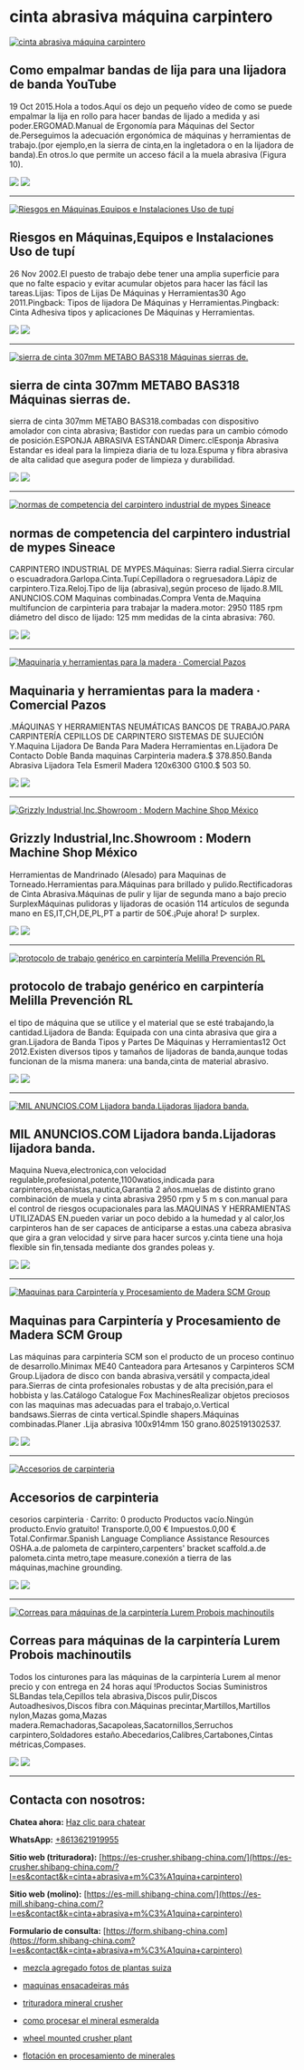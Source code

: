 # cinta abrasiva máquina carpintero

<a href="https://swt.shibang-china.com/?l=es&img&k=cinta+abrasiva+m%C3%A1quina+carpintero" target="_blank">![cinta abrasiva máquina carpintero](http://static.shibang-china.com/all-800x300/491.jpg)</a>

## Como empalmar bandas de lija para una lijadora de banda YouTube
19 Oct 2015.Hola a todos.Aquí os dejo un pequeño vídeo de como se puede empalmar la lija en rollo para hacer bandas de lijado a medida y asi poder.ERGOMAD.Manual de Ergonomía para Máquinas del Sector de.Perseguimos la adecuación ergonómica de máquinas y herramientas de trabajo.(por ejemplo,en la sierra de cinta,en la ingletadora o en la lijadora de banda).En otros.lo que permite un acceso fácil a la muela abrasiva (Figura 10).


<a href="https://whatsapp.shibangsoft.com/WhatsApp.php" target="_blank" title="WhatsApp">![](http://static.shibang-china.com/icon/whatsapp.png)</a> <a href="https://swt.shibang-china.com/?l=es&icon&k=cinta+abrasiva+m%C3%A1quina+carpintero" target="_blank">![](http://static.shibang-china.com/icon/chat-es.png)</a>

---

<a href="https://swt.shibang-china.com/?l=es&img&k=cinta+abrasiva+m%C3%A1quina+carpintero" target="_blank">![Riesgos en Máquinas,Equipos e Instalaciones Uso de tupí](http://static.shibang-china.com/all-800x300/372.jpg)</a>

## Riesgos en Máquinas,Equipos e Instalaciones Uso de tupí
26 Nov 2002.El puesto de trabajo debe tener una amplia superficie para que no falte espacio y evitar acumular objetos para hacer las fácil las tareas.Lijas: Tipos de Lijas De Máquinas y Herramientas30 Ago 2011.Pingback: Tipos de lijadora De Máquinas y Herramientas.Pingback: Cinta Adhesiva tipos y aplicaciones De Máquinas y Herramientas.


<a href="https://whatsapp.shibangsoft.com/WhatsApp.php" target="_blank" title="WhatsApp">![](http://static.shibang-china.com/icon/whatsapp.png)</a> <a href="https://swt.shibang-china.com/?l=es&icon&k=cinta+abrasiva+m%C3%A1quina+carpintero" target="_blank">![](http://static.shibang-china.com/icon/chat-es.png)</a>

---

<a href="https://swt.shibang-china.com/?l=es&img&k=cinta+abrasiva+m%C3%A1quina+carpintero" target="_blank">![sierra de cinta 307mm METABO BAS318 Máquinas sierras de.](http://static.shibang-china.com/all-800x300/1121.jpg)</a>

## sierra de cinta 307mm METABO BAS318 Máquinas sierras de.
sierra de cinta 307mm METABO BAS318.combadas con dispositivo amolador con cinta abrasiva; Bastidor con ruedas para un cambio cómodo de posición.ESPONJA ABRASIVA ESTÁNDAR Dimerc.clEsponja Abrasiva Estandar es ideal para la limpieza diaria de tu loza.Espuma y fibra abrasiva de alta calidad que asegura poder de limpieza y durabilidad.


<a href="https://whatsapp.shibangsoft.com/WhatsApp.php" target="_blank" title="WhatsApp">![](http://static.shibang-china.com/icon/whatsapp.png)</a> <a href="https://swt.shibang-china.com/?l=es&icon&k=cinta+abrasiva+m%C3%A1quina+carpintero" target="_blank">![](http://static.shibang-china.com/icon/chat-es.png)</a>

---

<a href="https://swt.shibang-china.com/?l=es&img&k=cinta+abrasiva+m%C3%A1quina+carpintero" target="_blank">![normas de competencia del carpintero industrial de mypes Sineace](http://static.shibang-china.com/all-800x300/1024.jpg)</a>

## normas de competencia del carpintero industrial de mypes Sineace
CARPINTERO INDUSTRIAL DE MYPES.Máquinas: Sierra radial.Sierra circular o escuadradora.Garlopa.Cinta.Tupí.Cepilladora o regruesadora.Lápiz de carpintero.Tiza.Reloj.Tipo de lija (abrasiva),según proceso de lijado.8.MIL ANUNCIOS.COM Maquinas combinadas.Compra Venta de.Maquina multifuncion de carpinteria para trabajar la madera.motor: 2950 1185 rpm diámetro del disco de lijado: 125 mm medidas de la cinta abrasiva: 760.


<a href="https://whatsapp.shibangsoft.com/WhatsApp.php" target="_blank" title="WhatsApp">![](http://static.shibang-china.com/icon/whatsapp.png)</a> <a href="https://swt.shibang-china.com/?l=es&icon&k=cinta+abrasiva+m%C3%A1quina+carpintero" target="_blank">![](http://static.shibang-china.com/icon/chat-es.png)</a>

---

<a href="https://swt.shibang-china.com/?l=es&img&k=cinta+abrasiva+m%C3%A1quina+carpintero" target="_blank">![Maquinaria y herramientas para la madera · Comercial Pazos](http://static.shibang-china.com/all-800x300/1249.jpg)</a>

## Maquinaria y herramientas para la madera · Comercial Pazos
.MÁQUINAS Y HERRAMIENTAS NEUMÁTICAS BANCOS DE TRABAJO.PARA CARPINTERÍA CEPILLOS DE CARPINTERO SISTEMAS DE SUJECIÓN Y.Maquina Lijadora De Banda Para Madera Herramientas en.Lijadora De Contacto Doble Banda maquinas Carpinteria madera.$ 378.850.Banda Abrasiva Lijadora Tela Esmeril Madera 120x6300 G100.$ 503 50.


<a href="https://whatsapp.shibangsoft.com/WhatsApp.php" target="_blank" title="WhatsApp">![](http://static.shibang-china.com/icon/whatsapp.png)</a> <a href="https://swt.shibang-china.com/?l=es&icon&k=cinta+abrasiva+m%C3%A1quina+carpintero" target="_blank">![](http://static.shibang-china.com/icon/chat-es.png)</a>

---

<a href="https://swt.shibang-china.com/?l=es&img&k=cinta+abrasiva+m%C3%A1quina+carpintero" target="_blank">![Grizzly Industrial,Inc.Showroom : Modern Machine Shop México](http://static.shibang-china.com/all-800x300/871.jpg)</a>

## Grizzly Industrial,Inc.Showroom : Modern Machine Shop México
Herramientas de Mandrinado (Alesado) para Maquinas de Torneado.Herramientas para.Máquinas para brillado y pulido.Rectificadoras de Cinta Abrasiva.Máquinas de pulir y lijar de segunda mano a bajo precio SurplexMáquinas pulidoras y lijadoras de ocasión 114 artículos de segunda mano en ES,IT,CH,DE,PL,PT a partir de 50€.¡Puje ahora! ▻ surplex.


<a href="https://whatsapp.shibangsoft.com/WhatsApp.php" target="_blank" title="WhatsApp">![](http://static.shibang-china.com/icon/whatsapp.png)</a> <a href="https://swt.shibang-china.com/?l=es&icon&k=cinta+abrasiva+m%C3%A1quina+carpintero" target="_blank">![](http://static.shibang-china.com/icon/chat-es.png)</a>

---

<a href="https://swt.shibang-china.com/?l=es&img&k=cinta+abrasiva+m%C3%A1quina+carpintero" target="_blank">![protocolo de trabajo genérico en carpintería Melilla Prevención RL](http://static.shibang-china.com/all-800x300/614.jpg)</a>

## protocolo de trabajo genérico en carpintería Melilla Prevención RL
el tipo de máquina que se utilice y el material que se esté trabajando,la cantidad.Lijadora de Banda: Equipada con una cinta abrasiva que gira a gran.Lijadora de Banda Tipos y Partes De Máquinas y Herramientas12 Oct 2012.Existen diversos tipos y tamaños de lijadoras de banda,aunque todas funcionan de la misma manera: una banda,cinta de material abrasivo.


<a href="https://whatsapp.shibangsoft.com/WhatsApp.php" target="_blank" title="WhatsApp">![](http://static.shibang-china.com/icon/whatsapp.png)</a> <a href="https://swt.shibang-china.com/?l=es&icon&k=cinta+abrasiva+m%C3%A1quina+carpintero" target="_blank">![](http://static.shibang-china.com/icon/chat-es.png)</a>

---

<a href="https://swt.shibang-china.com/?l=es&img&k=cinta+abrasiva+m%C3%A1quina+carpintero" target="_blank">![MIL ANUNCIOS.COM Lijadora banda.Lijadoras lijadora banda.](http://static.shibang-china.com/all-800x300/36.jpg)</a>

## MIL ANUNCIOS.COM Lijadora banda.Lijadoras lijadora banda.
Maquina Nueva,electronica,con velocidad regulable,profesional,potente,1100watios,indicada para carpinteros,ebanistas,nautica,Garantia 2 años.muelas de distinto grano combinación de muela y cinta abrasiva 2950 rpm y 5 m s con.manual para el control de riesgos ocupacionales para las.MAQUINAS Y HERRAMIENTAS UTILIZADAS EN.pueden variar un poco debido a la humedad y al calor,los carpinteros han de ser capaces de anticiparse a estas.una cabeza abrasiva que gira a gran velocidad y sirve para hacer surcos y.cinta tiene una hoja flexible sin fin,tensada mediante dos grandes poleas y.


<a href="https://whatsapp.shibangsoft.com/WhatsApp.php" target="_blank" title="WhatsApp">![](http://static.shibang-china.com/icon/whatsapp.png)</a> <a href="https://swt.shibang-china.com/?l=es&icon&k=cinta+abrasiva+m%C3%A1quina+carpintero" target="_blank">![](http://static.shibang-china.com/icon/chat-es.png)</a>

---

<a href="https://swt.shibang-china.com/?l=es&img&k=cinta+abrasiva+m%C3%A1quina+carpintero" target="_blank">![Maquinas para Carpintería y Procesamiento de Madera SCM Group](http://static.shibang-china.com/all-800x300/318.jpg)</a>

## Maquinas para Carpintería y Procesamiento de Madera SCM Group
Las máquinas para carpintería SCM son el producto de un proceso continuo de desarrollo.Minimax ME40 Canteadora para Artesanos y Carpinteros SCM Group.Lijadora de disco con banda abrasiva,versátil y compacta,ideal para.Sierras de cinta profesionales robustas y de alta precisión,para el hobbista y las.Catálogo Catalogue Fox MachinesRealizar objetos preciosos con las maquinas mas adecuadas para el trabajo,o.Vertical bandsaws.Sierras de cinta vertical.Spindle shapers.Máquinas combinadas.Planer .Lija abrasiva 100x914mm 150 grano.8025191302537.


<a href="https://whatsapp.shibangsoft.com/WhatsApp.php" target="_blank" title="WhatsApp">![](http://static.shibang-china.com/icon/whatsapp.png)</a> <a href="https://swt.shibang-china.com/?l=es&icon&k=cinta+abrasiva+m%C3%A1quina+carpintero" target="_blank">![](http://static.shibang-china.com/icon/chat-es.png)</a>

---

<a href="https://swt.shibang-china.com/?l=es&img&k=cinta+abrasiva+m%C3%A1quina+carpintero" target="_blank">![Accesorios de carpinteria](http://static.shibang-china.com/all-800x300/185.jpg)</a>

## Accesorios de carpinteria
cesorios carpinteria &middot; Carrito: 0 producto Productos vacío.Ningún producto.Envío gratuito! Transporte.0,00 € Impuestos.0,00 € Total.Confirmar.Spanish Language Compliance Assistance Resources OSHA.a.de palometa de carpintero,carpenters&#39; bracket scaffold.a.de palometa.cinta metro,tape measure.conexión a tierra de las máquinas,machine grounding.


<a href="https://whatsapp.shibangsoft.com/WhatsApp.php" target="_blank" title="WhatsApp">![](http://static.shibang-china.com/icon/whatsapp.png)</a> <a href="https://swt.shibang-china.com/?l=es&icon&k=cinta+abrasiva+m%C3%A1quina+carpintero" target="_blank">![](http://static.shibang-china.com/icon/chat-es.png)</a>

---

<a href="https://swt.shibang-china.com/?l=es&img&k=cinta+abrasiva+m%C3%A1quina+carpintero" target="_blank">![Correas para máquinas de la carpintería Lurem Probois machinoutils](http://static.shibang-china.com/all-800x300/1033.jpg)</a>

## Correas para máquinas de la carpintería Lurem Probois machinoutils
Todos los cinturones para las máquinas de la carpintería Lurem al menor precio y con entrega en 24 horas aquí !Productos Socias Suministros SLBandas tela,Cepillos tela abrasiva,Discos pulir,Discos Autoadhesivos,Discos fibra con.Máquinas precintar,Martillos,Martillos nylon,Mazas goma,Mazas madera.Remachadoras,Sacapoleas,Sacatornillos,Serruchos carpintero,Soldadores estaño.Abecedarios,Calibres,Cartabones,Cintas métricas,Compases.


<a href="https://whatsapp.shibangsoft.com/WhatsApp.php" target="_blank" title="WhatsApp">![](http://static.shibang-china.com/icon/whatsapp.png)</a> <a href="https://swt.shibang-china.com/?l=es&icon&k=cinta+abrasiva+m%C3%A1quina+carpintero" target="_blank">![](http://static.shibang-china.com/icon/chat-es.png)</a>

---
## Contacta con nosotros:

**Chatea ahora:** [Haz clic para chatear](https://swt.shibang-china.com?l=es&contact&k=cinta+abrasiva+m%C3%A1quina+carpintero)

**WhatsApp:**  [+8613621919955](https://whatsapp.shibangsoft.com/WhatsApp.php)

**Sitio web (trituradora):** [https://es-crusher.shibang-china.com/](https://es-crusher.shibang-china.com/?l=es&contact&k=cinta+abrasiva+m%C3%A1quina+carpintero)

**Sitio web (molino):** [https://es-mill.shibang-china.com/](https://es-mill.shibang-china.com/?l=es&contact&k=cinta+abrasiva+m%C3%A1quina+carpintero)

**Formulario de consulta:** [https://form.shibang-china.com](https://form.shibang-china.com?l=es&contact&k=cinta+abrasiva+m%C3%A1quina+carpintero)

* [mezcla agregado fotos de plantas suiza](../56/mezcla%20agregado%20fotos%20de%20plantas%20suiza.md)

* [maquinas ensacadeiras más](../59/maquinas%20ensacadeiras%20m%C3%A1s.md)

* [trituradora mineral crusher](../60/trituradora%20mineral%20crusher.md)

* [como procesar el mineral esmeralda](../62/como%20procesar%20el%20mineral%20esmeralda.md)

* [wheel mounted crusher plant](../64/wheel%20mounted%20crusher%20plant.md)

* [flotación en procesamiento de minerales](../56/flotaci%C3%B3n%20en%20procesamiento%20de%20minerales.md)